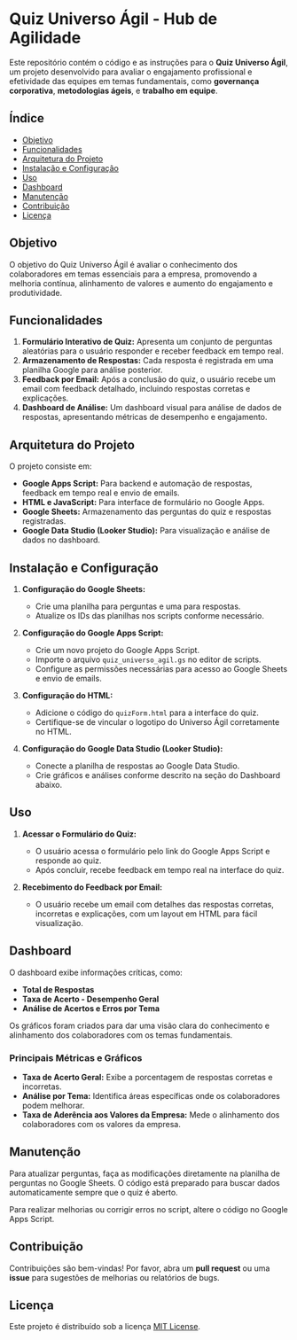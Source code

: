 
# Quiz Universo Ágil - Hub de Agilidade

Este repositório contém o código e as instruções para o **Quiz Universo Ágil**, um projeto desenvolvido para avaliar o engajamento profissional e efetividade das equipes em temas fundamentais, como **governança corporativa**, **metodologias ágeis**, e **trabalho em equipe**. 

## Índice
- [Objetivo](#objetivo)
- [Funcionalidades](#funcionalidades)
- [Arquitetura do Projeto](#arquitetura-do-projeto)
- [Instalação e Configuração](#instalação-e-configuração)
- [Uso](#uso)
- [Dashboard](#dashboard)
- [Manutenção](#manutenção)
- [Contribuição](#contribuição)
- [Licença](#licença)

## Objetivo

O objetivo do Quiz Universo Ágil é avaliar o conhecimento dos colaboradores em temas essenciais para a empresa, promovendo a melhoria contínua, alinhamento de valores e aumento do engajamento e produtividade.

## Funcionalidades

1. **Formulário Interativo de Quiz:** Apresenta um conjunto de perguntas aleatórias para o usuário responder e receber feedback em tempo real.
2. **Armazenamento de Respostas:** Cada resposta é registrada em uma planilha Google para análise posterior.
3. **Feedback por Email:** Após a conclusão do quiz, o usuário recebe um email com feedback detalhado, incluindo respostas corretas e explicações.
4. **Dashboard de Análise:** Um dashboard visual para análise de dados de respostas, apresentando métricas de desempenho e engajamento.

## Arquitetura do Projeto

O projeto consiste em:
- **Google Apps Script:** Para backend e automação de respostas, feedback em tempo real e envio de emails.
- **HTML e JavaScript:** Para interface de formulário no Google Apps.
- **Google Sheets:** Armazenamento das perguntas do quiz e respostas registradas.
- **Google Data Studio (Looker Studio):** Para visualização e análise de dados no dashboard.

## Instalação e Configuração

1. **Configuração do Google Sheets:**
   - Crie uma planilha para perguntas e uma para respostas.
   - Atualize os IDs das planilhas nos scripts conforme necessário.

2. **Configuração do Google Apps Script:**
   - Crie um novo projeto do Google Apps Script.
   - Importe o arquivo `quiz_universo_agil.gs` no editor de scripts.
   - Configure as permissões necessárias para acesso ao Google Sheets e envio de emails.

3. **Configuração do HTML:**
   - Adicione o código do `quizForm.html` para a interface do quiz.
   - Certifique-se de vincular o logotipo do Universo Ágil corretamente no HTML.

4. **Configuração do Google Data Studio (Looker Studio):**
   - Conecte a planilha de respostas ao Google Data Studio.
   - Crie gráficos e análises conforme descrito na seção do Dashboard abaixo.

## Uso

1. **Acessar o Formulário do Quiz:**
   - O usuário acessa o formulário pelo link do Google Apps Script e responde ao quiz.
   - Após concluir, recebe feedback em tempo real na interface do quiz.

2. **Recebimento do Feedback por Email:**
   - O usuário recebe um email com detalhes das respostas corretas, incorretas e explicações, com um layout em HTML para fácil visualização.

## Dashboard

O dashboard exibe informações críticas, como:
- **Total de Respostas**
- **Taxa de Acerto - Desempenho Geral**
- **Análise de Acertos e Erros por Tema**

Os gráficos foram criados para dar uma visão clara do conhecimento e alinhamento dos colaboradores com os temas fundamentais.

### Principais Métricas e Gráficos
- **Taxa de Acerto Geral:** Exibe a porcentagem de respostas corretas e incorretas.
- **Análise por Tema:** Identifica áreas específicas onde os colaboradores podem melhorar.
- **Taxa de Aderência aos Valores da Empresa:** Mede o alinhamento dos colaboradores com os valores da empresa.

## Manutenção

Para atualizar perguntas, faça as modificações diretamente na planilha de perguntas no Google Sheets. O código está preparado para buscar dados automaticamente sempre que o quiz é aberto.

Para realizar melhorias ou corrigir erros no script, altere o código no Google Apps Script.

## Contribuição

Contribuições são bem-vindas! Por favor, abra um **pull request** ou uma **issue** para sugestões de melhorias ou relatórios de bugs.

## Licença

Este projeto é distribuído sob a licença [MIT License](LICENSE).
